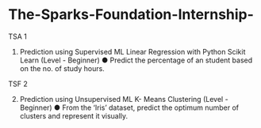 # The-Sparks-Foundation-Internship-
TSA 1
1. Prediction using Supervised ML
Linear Regression with Python Scikit Learn (Level - Beginner)
● Predict the percentage of an student based on the no. of study hours.

TSF 2

2. Prediction using Unsupervised ML
K- Means Clustering (Level - Beginner)
● From the ‘Iris’ dataset, predict the optimum number of clusters and represent it visually.
